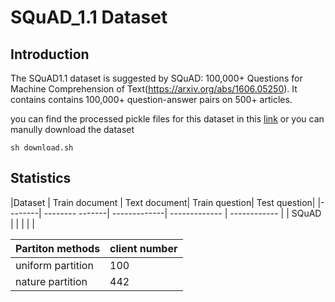 # SQuAD_1.1 Dataset

## Introduction

The SQuAD1.1 dataset is suggested by SQuAD: 100,000+ Questions for Machine Comprehension of Text(https://arxiv.org/abs/1606.05250). It contains contains 100,000+ question-answer pairs on 500+ articles.


you can find the processed pickle files for this dataset in this [link](https://drive.google.com/folderview?id=1OhZ5NDaVz0VZX5jy8V_I_sfR25R2k_OE) or you can manully download the dataset

```
sh download.sh
```

## Statistics

|Dataset | Train document | Text document| Train question| Test question|
|--------| -------- -------| -------------| ------------- | ------------ |
| SQuAD  |                 |              |               |              | 

| Partiton methods| client number |
|-----------------| ------------- |
| uniform partition| 100          |
| nature partition| 442           |
